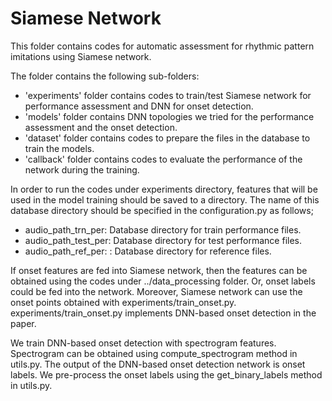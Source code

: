 
# Siamese Network

This folder contains codes for automatic assessment for rhythmic pattern imitations using Siamese network.

The folder contains the following sub-folders:
* 'experiments' folder contains codes to train/test Siamese network for performance assessment and DNN for onset detection. 
* 'models' folder contains DNN topologies we tried for the performance assessment and the onset detection.
* 'dataset' folder contains codes to prepare the files in the database to train the models. 
* 'callback' folder contains codes to evaluate the performance of the network during the training.

In order to run the codes under experiments directory, features that will be used in the model training should be saved to a directory. 
The name of this database directory should be specified in the configuration.py as follows;

* audio_path_trn_per: Database directory for train performance files.
* audio_path_test_per: Database directory for test performance files.
* audio_path_ref_per: : Database directory for reference files.

If onset features are fed into Siamese network, then the features can be obtained using the codes under ../data_processing folder.
Or, onset labels could be fed into the network. Moreover, Siamese network can use the onset points obtained with experiments/train_onset.py. experiments/train_onset.py implements DNN-based
onset detection in the paper. 

We train DNN-based onset detection with spectrogram features. Spectrogram can be obtained using compute_spectrogram method in utils.py.
The output of the DNN-based onset detection network is onset labels. We pre-process the onset labels using the get_binary_labels method in utils.py.



